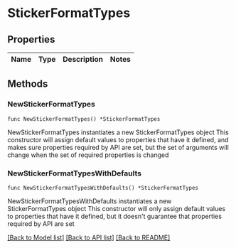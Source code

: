 # StickerFormatTypes

## Properties

Name | Type | Description | Notes
------------ | ------------- | ------------- | -------------

## Methods

### NewStickerFormatTypes

`func NewStickerFormatTypes() *StickerFormatTypes`

NewStickerFormatTypes instantiates a new StickerFormatTypes object
This constructor will assign default values to properties that have it defined,
and makes sure properties required by API are set, but the set of arguments
will change when the set of required properties is changed

### NewStickerFormatTypesWithDefaults

`func NewStickerFormatTypesWithDefaults() *StickerFormatTypes`

NewStickerFormatTypesWithDefaults instantiates a new StickerFormatTypes object
This constructor will only assign default values to properties that have it defined,
but it doesn't guarantee that properties required by API are set


[[Back to Model list]](../README.md#documentation-for-models) [[Back to API list]](../README.md#documentation-for-api-endpoints) [[Back to README]](../README.md)


